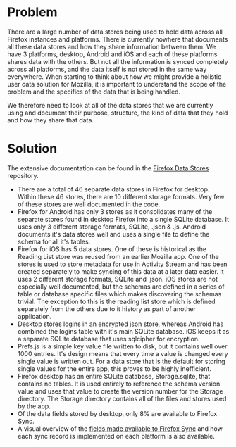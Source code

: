 
# Problem

There are a large number of data stores being used to hold data across all Firefox instances and platforms. There is currently nowhere that documents all these data stores and how they share information between them. We have 3 platforms, desktop, Android and iOS and each of these platforms shares data with the others. But not all the information is synced completely across all platforms, and the data itself is not stored in the same way everywhere. When starting to think about how we might provide a holistic user data solution for Mozilla, it is important to understand the scope of the problem and the specifics of the data that is being handled. 

We therefore need to look at all of the data stores that we are currently using and document their purpose, structure, the kind of data that they hold and how they share that data.


# Solution

The extensive documentation can be found in the [Firefox Data Stores](https://github.com/mozilla/firefox-data-store-docs) repository.

* There are a total of 46 separate data stores in Firefox for desktop. Within these 46 stores, there are 10 different storage formats. Very few of these stores are well documented in the code. 
* Firefox for Android has only 3 stores as it consolidates many of the separate stores found in desktop Firefox into a single SQLite database. It uses only 3 different storage formats, SQLite, .json & .js. Android documents it's data stores well and uses a single file to define the schema for all it's tables.
* Firefox for iOS has 5 data stores. One of these is historical as the Reading List store was reused from an earlier Mozilla app. One of the stores is used to store metadata for use in Activity Stream and has been created separately to make syncing of this data at a later data easier. It uses 2 different storage formats, SQLite and .json. iOS stores are not especially well documented, but the schemas are defined in a series of table or database specific files which makes discovering the schemas trivial. The exception to this is the reading list store which is defined separately from the others due to it history as part of another application.
* Desktop stores logins in an encrypted json store, whereas Android has combined the logins table with it's main SQLite database. iOS keeps it as a separate SQLite database that uses sqlcipher for encryption. 
* Prefs.js is a simple key value file written to disk, but it contains well over 1000 entries. It's design means that every time a value is changed every single value is written out. For a data store that is the default for storing single values for the entire app, this proves to be highly inefficient.
* Firefox desktop has an entire SQLite database, Storage.sqlite, that contains no tables. It is used entirely to reference the schema version value and uses that value to create the version number for the Storage directory. The Storage directory contains all of the files and stores used by the app.
* Of the data fields stored by desktop, only 8% are available to Firefox Sync.
* A visual overview of the [fields made available to Firefox Sync](https://docs.google.com/spreadsheets/d/1k9_K7Dc3q2h3SDV0vwjTgJou-ndza6WuobyJ1bbemtc/edit?ts=5977ab9d#gid=1269587388) and how each sync record is implemented on each platform is also available.


